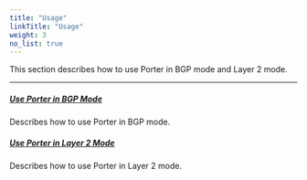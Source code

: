 ```yaml
---
title: "Usage"
linkTitle: "Usage"
weight: 3
no_list: true
---
```


This section describes how to use Porter in BGP mode and Layer 2 mode.

---

##### **[Use Porter in BGP Mode](/docs/getting-started/usage/use-porter-in-bgp-mode/)**

Describes how to use Porter in BGP mode.

##### **[Use Porter in Layer 2 Mode](/docs/getting-started/usage/use-porter-in-layer-2-mode/)**

Describes how to use Porter in Layer 2 mode.